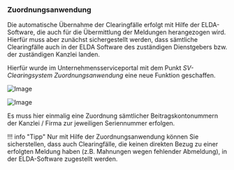 ### Zuordnungsanwendung

Die automatische Übernahme der Clearingfälle erfolgt mit Hilfe der ELDA-Software, die auch für die Übermittlung der Meldungen herangezogen wird. Hierfür muss aber zunächst sichergestellt werden, dass sämtliche Clearingfälle auch in der ELDA Software des zuständigen Dienstgebers bzw. der zuständigen Kanzlei landen.

Hierfür wurde im Unternehmensserviceportal mit dem Punkt *SV-Clearingsystem Zuordnungsanwendung* eine neue Funktion geschaffen.

![Image](<img/image203.png>)

![Image](<img/image204.png>)

Es muss hier einmalig eine Zuordnung sämtlicher Beitragskontonummern der Kanzlei / Firma zur jeweiligen Seriennummer erfolgen.

!!! info "Tipp"
    Nur mit Hilfe der Zuordnungsanwendung können Sie sicherstellen, dass auch Clearingfälle, die keinen direkten Bezug zu einer erfolgten Meldung haben (z.B. Mahnungen wegen fehlender Abmeldung), in der ELDA-Software zugestellt werden.